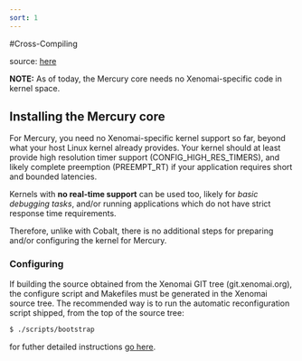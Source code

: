 ```yaml
---
sort: 1
---
```


#Cross-Compiling

source: [here](https://source.denx.de/Xenomai/xenomai/-/wikis/Installing_Xenomai_3#user-content-cross-compilation)

**NOTE:** As of today, the Mercury core
needs no Xenomai-specific code in kernel space.

## Installing the Mercury core
For Mercury, you need no Xenomai-specific kernel support so far,
beyond what your host Linux kernel already provides. Your kernel
should at least provide high resolution timer support
(CONFIG_HIGH_RES_TIMERS), and likely complete preemption
(PREEMPT_RT) if your application requires short and bounded
latencies.


Kernels with __no real-time support__ can be used too, likely for _basic debugging tasks_, and/or running applications which do not have strict response time requirements.

Therefore, unlike with Cobalt, there is no additional steps for
preparing and/or configuring the kernel for Mercury.

### Configuring

If building the source obtained from the Xenomai GIT tree
(git.xenomai.org), the configure script and Makefiles must be
generated in the Xenomai source tree. The recommended way is to run
the automatic reconfiguration script shipped, from the top of the
source tree:
```sh
$ ./scripts/bootstrap
```
for futher detailed instructions [go here](https://source.denx.de/Xenomai/xenomai/-/wikis/Installing_Xenomai_3#user-content-configuring).
